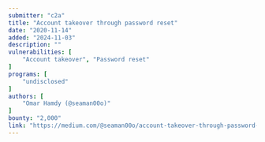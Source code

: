 ```yaml
---
submitter: "c2a"
title: "Account takeover through password reset"
date: "2020-11-14"
added: "2024-11-03"
description: ""
vulnerabilities: [
    "Account takeover", "Password reset"
]
programs: [
    "undisclosed"
]
authors: [
    "Omar Hamdy (@seaman00o)"
]
bounty: "2,000"
link: "https://medium.com/@seaman00o/account-takeover-through-password-reset-82adc0c19248"
---
```




